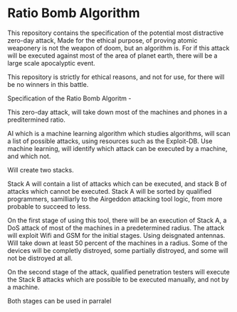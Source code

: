 # Ratio Bomb Algorithm
This repository contains the specification of the potential most distractive zero-day attack,
Made for the ethical purpose, of proving atomic weaponery is not the weapon of doom, but an algorithm is.
For if this attack will be executed against most of the area of planet earth, there will be a large scale apocalyptic event.

This repository is strictly for ethical reasons, and not for use, for there will be no winners in this battle.


Specification of the Ratio Bomb Algoritm -

This zero-day attack, will take down most of the machines and phones in a preditermined ratio.

AI which is a machine learning algorithm which studies algorithms, will scan a list of possible attacks,
using resources such as the Exploit-DB. Use machine learning, will identify which attack can be executed by a machine,
and which not.

Will create two stacks.

Stack A will contain a list of attacks which can be executed, and stack B of attacks which cannot be executed.
Stack A will be sorted by qualified programmers, samilliarly to the Airgeddon attacking tool logic, from more probable to succeed to less.

On the first stage of using this tool, there will be an execution of Stack A, a DoS attack of most of the machines in a predetermined radius.
The attack will exploit Wifi and GSM for the initial stages. Using deisgnated antennas. Will take down at least 50 percent of the machines in a radius.
Some of the devices will be completly distroyed, some partially distroyed, and some will not be distroyed at all.

On the second stage of the attack, qualified penetration testers will execute the Stack B attacks which are possible to be executed manually,
and not by a machine.

Both stages can be used in parralel

